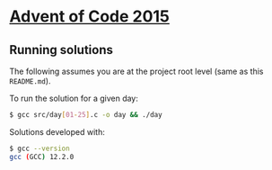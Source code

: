 # [Advent of Code 2015](https://adventofcode.com/2015)

## Running solutions

The following assumes you are at the project root level (same as this `README.md`).

To run the solution for a given day:

```bash
$ gcc src/day[01-25].c -o day && ./day
```

Solutions developed with:

```bash
$ gcc --version
gcc (GCC) 12.2.0
```
